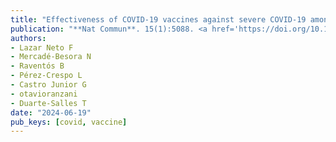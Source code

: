 ```yaml
---
title: "Effectiveness of COVID-19 vaccines against severe COVID-19 among patients with cancer in Catalonia, Spain"
publication: "**Nat Commun**. 15(1):5088. <a href='https://doi.org/10.1038/s41467-024-49285-y' target='_blank' rel='noopener noreferrer'>10.1038/s41467-024-49285-y</a>"
authors:
- Lazar Neto F
- Mercadé-Besora N
- Raventós B
- Pérez-Crespo L
- Castro Junior G
- otavioranzani
- Duarte-Salles T
date: "2024-06-19"
pub_keys: [covid, vaccine]
---
```

